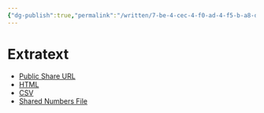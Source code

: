 ```yaml
---
{"dg-publish":true,"permalink":"/written/7-be-4-cec-4-f0-ad-4-f5-b-a8-dc-ffa-66231-e932/","dgHomeLink":true,"dgPassFrontmatter":false}
---
```


# Extratext

- [Public Share URL](https://app.textexpander.com/public/14093096578d4f40eeea15649f5cefbb)
- [HTML](https://github.com/extratone/TextExpander/blob/main/print/extratext.html)
- [CSV](https://github.com/extratone/TextExpander/blob/main/csv/Extratext.csv)
- [Shared Numbers File](https://www.icloud.com/numbers/08aSGAY7QaFQSp9tUIDbcSiUQ#Extratext)